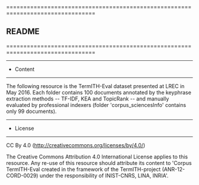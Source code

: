 ================================================================================
## README # 
================================================================================

--------------------------------------------------------------------------------
- Content
--------------------------------------------------------------------------------

The following resource is the TermITH-Eval dataset presented at LREC in May 2016. 
Each folder contains 100 documents annotated by the keyphrase extraction methods -- TF-IDF, KEA and TopicRank -- and manually evaluated by professional indexers (folder 'corpus_sciencesInfo' contains only 99 documents).

--------------------------------------------------------------------------------
- License
--------------------------------------------------------------------------------

CC By 4.0 (http://creativecommons.org/licenses/by/4.0/)

The Creative Commons Attribution 4.0 International License applies to this resource. 
Any re-use of this resource should attribute its content to 'Corpus TermITH-Eval created in the framework of the TermITH-project (ANR-12-CORD-0029) under the responsibility of INIST-CNRS, LINA, INRIA'.
